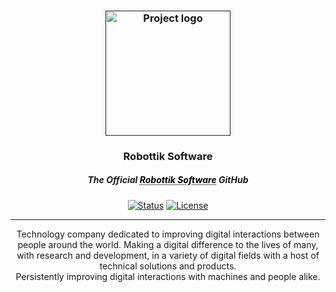 
<p  align="center">

<a  href=""  rel="noopener">

<h3 align="center"><img width=200px  height=200px  src="https://robottik.com//resources/images/logo.png"  alt="Project logo"></a></h3>

</p>

  

<h3 align="center">Robottik Software</h3>
<h5 align="center" underline=none text-decoration=none>
The Official 
<a href="https://robottik.co.uk/" style="color: black; text-decoration: underline;text-decoration-style: dotted;">Robottik Software</a> GitHub</h5> 


  

<div align="center">

  

[![Status](https://img.shields.io/badge/status-active-success.svg)]()
[![License](https://img.shields.io/badge/license-GNU-blue.svg)](/LICENSE)
</div>

---

  

<p  align="center"> Technology company dedicated to improving digital interactions between people around the world. Making a digital difference to the lives of many, with research and development, in a variety of digital fields with a host of technical solutions and products.
<br>
Persistently improving digital interactions with machines and people alike.
</p>
